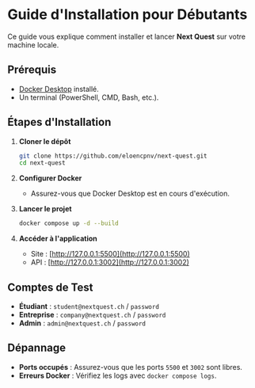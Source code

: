 # Guide d'Installation pour Débutants

Ce guide vous explique comment installer et lancer **Next Quest** sur votre machine locale.

## Prérequis
- [Docker Desktop](https://www.docker.com/products/docker-desktop) installé.
- Un terminal (PowerShell, CMD, Bash, etc.).

## Étapes d'Installation

1. **Cloner le dépôt**
   ```bash
   git clone https://github.com/eloencpnv/next-quest.git
   cd next-quest
   ```

2. **Configurer Docker**
   - Assurez-vous que Docker Desktop est en cours d'exécution.

3. **Lancer le projet**
   ```bash
   docker compose up -d --build
   ```

4. **Accéder à l'application**
   - Site : [http://127.0.0.1:5500](http://127.0.0.1:5500)
   - API : [http://127.0.0.1:3002](http://127.0.0.1:3002)

## Comptes de Test
- **Étudiant** : `student@nextquest.ch` / `password`
- **Entreprise** : `company@nextquest.ch` / `password`
- **Admin** : `admin@nextquest.ch` / `password`

## Dépannage
- **Ports occupés** : Assurez-vous que les ports `5500` et `3002` sont libres.
- **Erreurs Docker** : Vérifiez les logs avec `docker compose logs`.